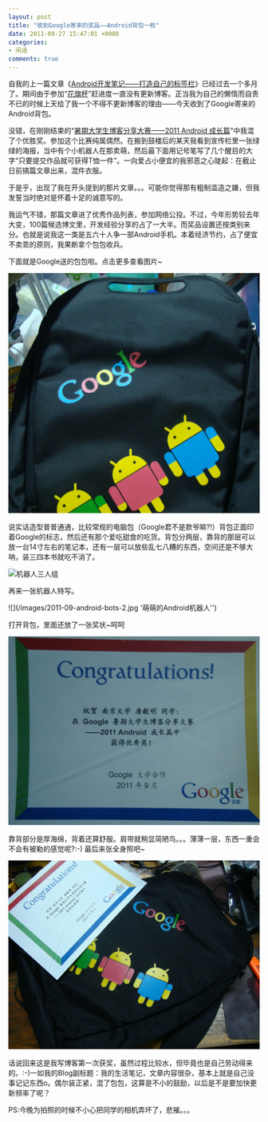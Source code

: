 ```yaml
---
layout: post
title: "收到Google寄来的奖品——Android背包一枚"
date: 2011-09-27 15:47:01 +0000
categories:
- 闲话
comments: true
---
```


自我的上一篇文章《[Android开发笔记——打造自己的标签栏](http://blog.xianqu.org/2011/08/android-custom-tabs/)》已经过去一个多月了。期间由于参加“[花旗杯](http://www.citigroup.com/china/csts/EducationProgram/AboutEducation_CFCcn.html)”赶进度一直没有更新博客。正当我为自己的懒惰而自责不已的时候上天给了我一个不得不更新博客的理由——今天收到了Google寄来的Android背包。

没错，在刚刚结束的“[暑期大学生博客分享大赛——2011 Android 成长篇](http://www.google.com.hk/daxue/blog/)”中我混了个优胜奖。参加这个比赛纯属偶然。在搬到鼓楼后的某天我看到宣传栏里一张绿绿的海报，当中有个小机器人在那卖萌，然后最下面用记号笔写了几个醒目的大字“只要提交作品就可获得T恤一件”。一向爱占小便宜的我邪恶之心陡起：在截止日前搞篇文章出来，混件衣服。

于是乎，出现了我在开头提到的那片文章。。。可能你觉得那有粗制滥造之嫌，但我发誓当时绝对是怀着十足的诚意写的。

我运气不错，那篇文章进了优秀作品列表，参加网络公投。不过，今年形势较去年大变，100篇候选博文里，开发经验分享的占了一大半。而奖品设置还按类别来分。也就是说我这一类是五六十人争一部Android手机。本着经济节约，占了便宜不卖乖的原则，我果断拿个包包收兵。

下面就是Google送的包包啦。点击更多查看图片~

<!--more-->

![](/images/2011-09-android-backpack-1.jpg '萌劲十足的Android双肩包')

说实话造型普普通通，比较常规的电脑包（Google君不是款爷嘛?!）背包正面印着Google的标志，然后还有那个爱吃甜食的吃货。背包分两层，靠背的那层可以放一台14寸左右的笔记本，还有一层可以放些乱七八糟的东西，空间还是不够大呐，装三四本书就吃不消了。

![](/images/2011-09-adnroid-bots-1.jpg '机器人三人组')

再来一张机器人特写。

![](/images/2011-09-android-bots-2.jpg '萌萌的Android机器人'')

打开背包，里面还放了一张奖状~呵呵

![](/images/2011-09-google-award.jpg '奖状一枚')

靠背部分是厚海绵，背着还算舒服。肩带就稍显简陋鸟。。。薄薄一层，东西一重会不会有被勒的感觉呢?:-) 最后来张全身照吧~

![](/images/2011-09-android-backpack-2.jpg '全身果照')

话说回来这是我写博客第一次获奖，虽然过程比较水，但毕竟也是自己劳动得来的。:-)一如我的Blog副标题：我的生活笔记，文章内容很杂，基本上就是自己没事记记东西o。偶尔装正紧，混了包包，这算是不小的鼓励，以后是不是要加快更新频率了呢？

PS:今晚为拍照的时候不小心把同学的相机弄坏了，悲摧。。。
